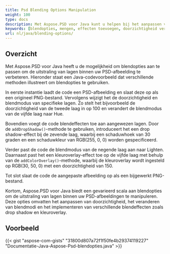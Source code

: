 ```yaml
---
title: Psd Blending Options Manipulation
weight: 100
type: docs
description: Met Aspose.PSD voor Java kunt u helpen bij het aanpassen van blendopties met een eenvoudig codefragment.
keywords: [blendopties, mengen, effecten toevoegen, doorzichtigheid veranderen, kleur van schaduw veranderen, schaduw toevoegen, psd api, java, voorbeeldcode]
url: nl/java/blending-options/
---
```


## **Overzicht**
Met Aspose.PSD voor Java heeft u de mogelijkheid om blendopties aan te passen om de uitstraling van lagen binnen uw PSD-afbeelding te verbeteren. Hieronder staat een Java-codevoorbeeld dat verschillende methoden illustreert om blendopties te gebruiken.

In eerste instantie laadt de code een PSD-afbeelding en slaat deze op als een origineel PNG-bestand. Vervolgens wijzigt het de doorzichtigheid en blendmodus van specifieke lagen. Zo stelt het bijvoorbeeld de doorzichtigheid van de tweede laag in op 100 en verandert de blendmodus van de vijfde laag naar Hue.

Bovendien voegt de code blendeffecten toe aan aangewezen lagen. Door de `addDropShadow()`-methode te gebruiken, introduceert het een drop shadow-effect bij de zevende laag, waarbij een schaduwhoek van 30 graden en een schaduwkleur van RGB(255, 0, 0) worden gespecificeerd.

Verder past de code de blendmodus van de negende laag aan naar Lighten. Daarnaast past het een kleuroverlay-effect toe op de vijfde laag met behulp van de `addColorOverlay()`-methode, waarbij de kleuroverlay wordt ingesteld op RGB(30, 50, 0) met een doorzichtigheid van 150.

Tot slot slaat de code de aangepaste afbeelding op als een bijgewerkt PNG-bestand.

Kortom, Aspose.PSD voor Java biedt een gevarieerd scala aan blendopties om de uitstraling van lagen binnen uw PSD-afbeeldingen te manipuleren. Deze opties omvatten het aanpassen van doorzichtigheid, het veranderen van blendmodi en het implementeren van verschillende blendeffecten zoals drop shadow en kleuroverlay.

## **Voorbeeld**
{{< gist "aspose-com-gists" "31800d807a72f1f50fe4b29374119227" "Documentatie-Java-Aspose-Psd-blendopties.java" >}}
